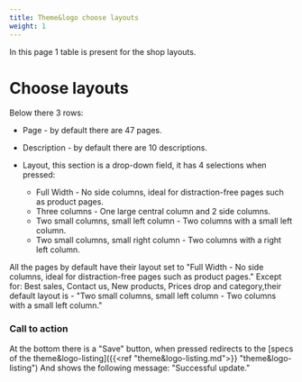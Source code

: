 ```yaml
---
title: Theme&logo choose layouts
weight: 1
---
```


In this page 1 table is present for the shop layouts.

# Choose layouts

Below there 3 rows:

 - Page - by default there are 47 pages. 
 - Description - by default there are 10 descriptions.
 
 - Layout, this section is a drop-down field, it has 4 selections when pressed:
    - Full Width - No side columns, ideal for distraction-free pages such as product pages.
    - Three columns - One large central column and 2 side columns.
    - Two small columns, small left column - Two columns with a small left column.
    - Two small columns, small right column - Two columns with a right left column.

All the pages by default have their layout set to "Full Width - No side columns, ideal for distraction-free pages such as product pages." 
Except for: Best sales, Contact us, New products, Prices drop and category,their default layout is - "Two small columns, small left column - Two columns with a small left column."

### Call to action

At the bottom there is a "Save" button, when pressed redirects to the [specs of the theme&logo-listing]({{<ref "theme&logo-listing.md">}} "theme&logo-listing")
And shows the following message: "Successful update."
